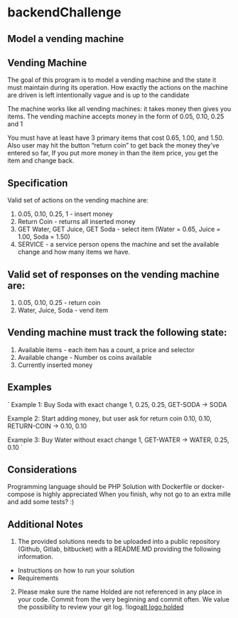 # backendChallenge
## Model a vending machine


## Vending Machine
The goal of this program is to model a vending machine and the state it must maintain during its operation. How exactly the actions on the machine are driven is left intentionally vague and is up to the candidate

The machine works like all vending machines: it takes money then gives you items. The vending machine accepts money in the form of 0.05, 0.10, 0.25 and 1

You must have at least have 3 primary items that cost 0.65, 1.00, and 1.50. Also user may hit the button “return coin” to get back the money they’ve entered so far, If you put more money in than the item price, you get the item and change back.

## Specification
Valid set of actions on the vending machine are:
1. 0.05, 0.10, 0.25, 1 - insert money
2. Return Coin - returns all inserted money
3. GET Water, GET Juice, GET Soda - select item (Water = 0.65, Juice = 1.00, Soda = 1.50)
4. SERVICE - a service person opens the machine and set the available change and how many items we have.
## Valid set of responses on the vending machine are:
1. 0.05, 0.10, 0.25 - return coin
2. Water, Juice, Soda - vend item
## Vending machine must track the following state:
1. Available items - each item has a count, a price and selector
2. Available change - Number os coins available
3. Currently inserted money
## Examples
` Example 1: Buy Soda with exact change
1, 0.25, 0.25, GET-SODA
-> SODA

Example 2: Start adding money, but user ask for return coin
0.10, 0.10, RETURN-COIN
-> 0.10, 0.10

Example 3: Buy Water without exact change
1, GET-WATER
-> WATER, 0.25, 0.10 `
## Considerations
Programming language should be PHP
Solution with Dockerfile or docker-compose is highly appreciated
When you finish, why not go to an extra mille and add some tests? :)
## Additional Notes
1. The provided solutions needs to be uploaded into a public repository (Github, Gitlab, bitbucket) with a README.MD providing the following information.
- Instructions on how to run your solution
- Requirements
2. Please make sure the name Holded are not referenced in any place in your code.
Commit from the very beginning and commit often. We value the possibility to review your git log.
!logo[alt logo holded](image.jpg)
